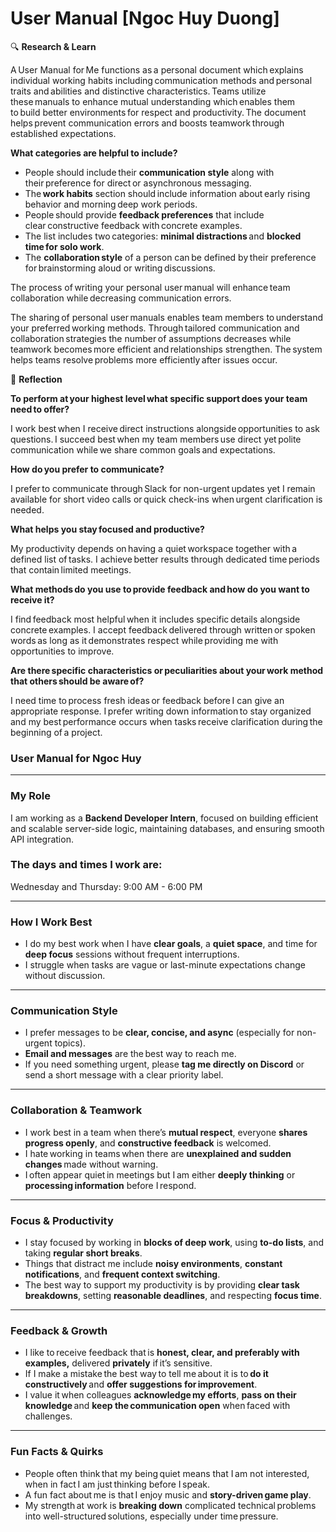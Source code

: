# User Manual [Ngoc Huy Duong]

🔍 **Research & Learn**

A User Manual for Me functions as a personal document which explains individual working habits including communication methods and personal traits and abilities and distinctive characteristics. Teams utilize these manuals to enhance mutual understanding which enables them to build better environments for respect and productivity. The document helps prevent communication errors and boosts teamwork through established expectations.

**What categories are helpful to include?**

- People should include their **communication style** along with their preference for direct or asynchronous messaging.
- The **work habits** section should include information about early rising behavior and morning deep work periods.
- People should provide **feedback preferences** that include clear constructive feedback with concrete examples.
- The list includes two categories: **minimal distractions** and **blocked time for solo work**.
- The **collaboration style** of a person can be defined by their preference for brainstorming aloud or writing discussions.

The process of writing your personal user manual will enhance team collaboration while decreasing communication errors.

The sharing of personal user manuals enables team members to understand your preferred working methods. Through tailored communication and collaboration strategies the number of assumptions decreases while teamwork becomes more efficient and relationships strengthen. The system helps teams resolve problems more efficiently after issues occur.

📝 **Reflection**

**To perform at your highest level what specific support does your team need to offer?**

I work best when I receive direct instructions alongside opportunities to ask questions. I succeed best when my team members use direct yet polite communication while we share common goals and expectations.

**How do you prefer to communicate?**

I prefer to communicate through Slack for non-urgent updates yet I remain available for short video calls or quick check-ins when urgent clarification is needed.

**What helps you stay focused and productive?**

My productivity depends on having a quiet workspace together with a defined list of tasks. I achieve better results through dedicated time periods that contain limited meetings.

**What methods do you use to provide feedback and how do you want to receive it?**

I find feedback most helpful when it includes specific details alongside concrete examples. I accept feedback delivered through written or spoken words as long as it demonstrates respect while providing me with opportunities to improve.

**Are there specific characteristics or peculiarities about your work method that others should be aware of?**

I need time to process fresh ideas or feedback before I can give an appropriate response. I prefer writing down information to stay organized and my best performance occurs when tasks receive clarification during the beginning of a project.

### **User Manual for Ngoc Huy**

---

### **My Role**

I am working as a **Backend Developer Intern**, focused on building efficient and scalable server-side logic, maintaining databases, and ensuring smooth API integration.

### **The days and times I work are:**

Wednesday and Thursday: 9:00 AM - 6:00 PM

---

### **How I Work Best**

- I do my best work when I have **clear goals**, a **quiet space**, and time for **deep focus** sessions without frequent interruptions.
- I struggle when tasks are vague or last-minute expectations change without discussion.

---

### **Communication Style**

- I prefer messages to be **clear, concise, and async** (especially for non-urgent topics).
- **Email and messages** are the best way to reach me.
- If you need something urgent, please **tag me directly on Discord** or send a short message with a clear priority label.

---

### **Collaboration & Teamwork**

- I work best in a team when there’s **mutual respect**, everyone **shares progress openly**, and **constructive feedback** is welcomed.
- I hate working in teams when there are **unexplained and sudden changes** made without warning.
- I often appear quiet in meetings but I am either  **deeply thinking**  or  **processing information** before I respond.

---

### **Focus & Productivity**

- I stay focused by working in **blocks of deep work**, using **to-do lists**, and taking **regular short breaks**.
- Things that distract me include **noisy environments**, **constant notifications**, and **frequent context switching**.
- The best way to support my productivity is by providing **clear task breakdowns**, setting **reasonable deadlines**, and respecting **focus time**.

---

### **Feedback & Growth**

- I like to receive feedback that is **honest, clear, and preferably with examples,** delivered **privately** if it’s sensitive.
- If I make a mistake the best way to tell me about it is to **do it constructively** and **offer suggestions for improvement**.
- I value it when colleagues **acknowledge my efforts**, **pass on their knowledge** and **keep the communication open** when faced with challenges.

---

### **Fun Facts & Quirks**

- People often think that my being quiet means that I am not interested, when in fact I am just thinking before I speak.
- A fun fact about me is that I enjoy music and **story-driven game play**.
- My strength at work is **breaking down** complicated technical problems into well-structured solutions, especially under time pressure.